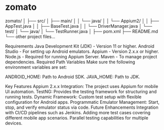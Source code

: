 # zomato
zomato/
│
├── src/
│   ├── main/
│   │   └── java/
│   │       └── Appium2/
│   │           ├── AppTest.java
│   │           ├── BaseTest.java
│   │           └── DriverManager.java
│   └── test/
│       └── java/
│           └── TestRunner.java
│
├── pom.xml
├── README.md
└── other project files...

Requirements
Java Development Kit (JDK) - Version 11 or higher.
Android Studio - For setting up Android emulators.
Appium - Version 2.x.x or higher.
Node.js - Required for running Appium Server.
Maven - To manage project dependencies.
Required Path Variables
Make sure the following environment variables are set:

ANDROID_HOME: Path to Android SDK.
JAVA_HOME: Path to JDK.


Key Features
Appium 2.x.x Integration: The project uses Appium for mobile UI automation.
TestNG: Provides the testing framework for structuring and running tests.
Dynamic Framework: Custom test setup with flexible configuration for Android apps.
Programmatic Emulator Management: Start, stop, and verify emulator status via code.
Future Enhancements
Integration with CI/CD pipelines such as Jenkins.
Adding more test cases covering different mobile app scenarios.
Parallel testing capabilities for multiple devices.

